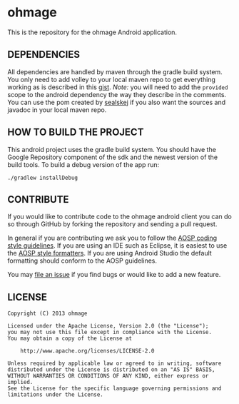 ohmage
======

This is the repository for the ohmage Android application.

DEPENDENCIES
------------

All dependencies are handled by maven through the gradle build system. You only need to add volley
to your local maven repo to get everything working as is described in this [gist]. *Note:* you will
need to add the `provided` scope to the android dependency the way they describe in the comments.
You can use the pom created by [sealskej] if you also want the sources and javadoc in your local
maven repo.


HOW TO BUILD THE PROJECT
------------------------

This android project uses the gradle build system. You should have the Google Repository component
of the sdk and the newest version of the build tools. To build a debug version of the app run:

    ./gradlew installDebug

CONTRIBUTE
----------

If you would like to contribute code to the ohmage android client you can do so through
GitHub by forking the repository and sending a pull request.

In general if you are contributing we ask you to follow the
[AOSP coding style guidelines](http://source.android.com/source/code-style.html).
If you are using an IDE such as Eclipse, it is easiest to use the
[AOSP style formatters](http://source.android.com/source/using-eclipse.html#eclipse-formatting). If
you are using Android Studio the default formatting should conform to the AOSP guidelines.

You may [file an issue](https://github.com/ohmage/android/issues/new) if you find bugs or would
like to add a new feature.

LICENSE
-------

    Copyright (C) 2013 ohmage

    Licensed under the Apache License, Version 2.0 (the "License");
    you may not use this file except in compliance with the License.
    You may obtain a copy of the License at

        http://www.apache.org/licenses/LICENSE-2.0

    Unless required by applicable law or agreed to in writing, software
    distributed under the License is distributed on an "AS IS" BASIS,
    WITHOUT WARRANTIES OR CONDITIONS OF ANY KIND, either express or implied.
    See the License for the specific language governing permissions and
    limitations under the License.

[gist]: https://gist.github.com/f2prateek/5606337
[sealskej]: https://gist.github.com/f2prateek/5606337/#comment-903996